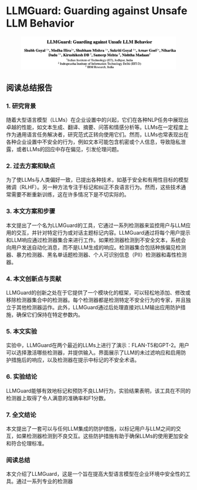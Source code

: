 # LLMGuard: Guarding against Unsafe LLM Behavior

<figure><img src="../.gitbook/assets/image (8) (1).png" alt=""><figcaption></figcaption></figure>

## 阅读总结报告

### 1. 研究背景

随着大型语言模型（LLMs）在企业设置中的兴起，它们在各种NLP任务中展现出卓越的性能，如文本生成、翻译、摘要、问答和情感分析等。LLMs在一定程度上作为通用语言任务解决者，研究范式正转向使用它们。然而，LLMs也常表现出在各种企业设置中不安全的行为，例如文本可能包含机密或个人信息，导致隐私泄露，或者LLMs的回应中存在偏见，引发伦理问题。

### 2. 过去方案和缺点

为了使LLMs与人类偏好一致，已提出各种技术，如基于安全和有用性目标的模型微调（RLHF）。另一种方法专注于标记和纠正不良语言行为。然而，这些技术通常需要不断重新训练，这在许多情况下是不切实际的。

### 3. 本文方案和步骤

本文提出了一个名为LLMGuard的工具，它通过一系列检测器来监控用户与LLM应用的交互，并针对特定行为或对话主题标记内容。LLMGuard通过将每个用户提示和LLM响应通过检测器集合来进行工作。如果检测器检测到不安全文本，系统会向用户发送自动化消息，而不是LLM生成的响应。检测器集合包括种族偏见检测器、暴力检测器、黑名单话题检测器、个人可识别信息（PII）检测器和毒性检测器。

### 4. 本文创新点与贡献

LLMGuard的创新之处在于它提供了一个模块化的框架，可以轻松地添加、修改或移除检测器集合中的检测器。每个检测器都是检测特定不安全行为的专家，并且独立于其他检测器运作。此外，LLMGuard通过后处理直接对LLM输出应用防护措施，确保它们保持在特定参数内。

### 5. 本文实验

实验中，LLMGuard在两个最近的LLMs上进行了演示：FLAN-T5和GPT-2。用户可以选择激活哪些检测器，并提供输入。界面展示了LLM的未过滤响应和启用防护措施后的响应，以及检测器在提示中标记的不安全术语。

### 6. 实验结论

LLMGuard能够有效地标记和预防不良LLM行为，实验结果表明，该工具在不同的检测器上取得了令人满意的准确率和F1分数。

### 7. 全文结论

本文提出了一套可以与任何LLM集成的防护措施，以标记用户与LLM之间的交互，如果检测器检测到不良交互。这些防护措施有助于确保LLMs的使用更加安全和符合伦理标准。

### 阅读总结

本文介绍了LLMGuard，这是一个旨在提高大型语言模型在企业环境中安全性的工具。通过一系列专业的检测器
